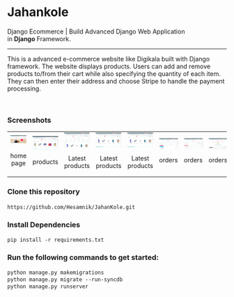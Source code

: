 # Jahankole

Django Ecommerce | Build Advanced Django Web Application
<br>
in **Django** Framework.

<hr>

This is a advanced e-commerce website like Digikala built with Django framework.
The website displays products. Users can add and remove products to/from their cart while also specifying the quantity of each item. They can then enter their address and choose Stripe to handle the payment processing.

<br>

### Screenshots

<table>
  <tr>
  <td align="center">
      <a href="https://github.com/Hesamnik/JahanKole/blob/master/screenshots/Screenshot_106.png">
        <img src="screenshots/Screenshot_106.png" alt="home page">
      </a>
      <br />
      <p>home page</p>
    </td>
    <td align="center">
      <a href="https://github.com/Hesamnik/JahanKole/blob/master/screenshots/2.png">
        <img src="screenshots/2.png" alt="products">
      </a>
      <br />
      <p>products</p>
    </td>
    <td align="center">
      <a href="https://github.com/Hesamnik/JahanKole/blob/master/screenshots/3.png">
        <img src="screenshots/3.png" alt="Latest products">
      </a>
      <br />
      <p>Latest products</p>
    </td>
    <td align="center">
      <a href="https://github.com/Hesamnik/JahanKole/blob/master/screenshots/4.png">
        <img src="screenshots/4.png" alt="Latest products">
      </a>
      <br />
      <p>Latest products</p>
    </td>
    <td align="center">
      <a href="https://github.com/Hesamnik/JahanKole/blob/master/screenshots/4.png">
        <img src="screenshots/4.png" alt="Latest products">
      </a>
      <br />
      <p>Latest products</p>
    </td>
    <td align="center">
      <a href="https://github.com/Hesamnik/JahanKole/blob/master/screenshots/9.png">
        <img src="screenshots/9.png" alt="orders">
      </a>
      <br />
      <p>orders</p>
    </td>
    <td align="center">
      <a href="https://github.com/Hesamnik/JahanKole/blob/master/screenshots/12.png">
        <img src="screenshots/12.png" alt="orders">
      </a>
      <br />
      <p>orders</p>
    </td>
    <td align="center">
      <a href="https://github.com/Hesamnik/JahanKole/blob/master/screenshots/13.png">
        <img src="screenshots/13.png" alt="orders">
      </a>
      <br />
      <p>orders</p>
    </td>
    <td align="center">
      <a href="https://github.com/Hesamnik/JahanKole/blob/master/screenshots/14.png">
        <img src="screenshots/14.png" alt="orders">
      </a>
      <br />
      <p>orders</p>
    </td>
    <td align="product pag">
      <a href="https://github.com/nimadorostkar/Didikala/blob/master/screenshots/5.png">
        <img src="screenshots/5.png" alt="product page">
      </a>
      <br />
      <p>product page</p>
    </td>
    </tr>
</table>

### Clone this repository

```
https://github.com/Hesamnik/JahanKole.git
```

### Install Dependencies
```
pip install -r requirements.txt

```
### Run the following commands to get started:

```
python manage.py makemigrations
python manage.py migrate --run-syncdb
python manage.py runserver
```
